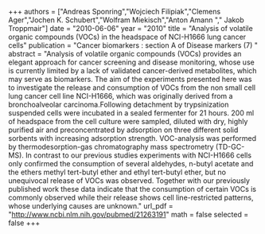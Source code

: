 
+++
authors = ["Andreas Sponring","Wojciech Filipiak","Clemens Ager","Jochen K. Schubert","Wolfram Miekisch","Anton Amann "," Jakob Troppmair"]
date = "2010-06-06"
year = "2010"
title = "Analysis of volatile organic compounds (VOCs) in the headspace of NCI-H1666 lung cancer cells"
publication = "Cancer biomarkers : section A of Disease markers (7) "
abstract = "Analysis of volatile organic compounds (VOCs) provides an elegant approach for cancer screening and disease monitoring, whose use is currently limited by a lack of validated cancer-derived metabolites, which may serve as biomarkers. The aim of the experiments presented here was to investigate the release and consumption of VOCs from the non small cell lung cancer cell line NCI-H1666, which was originally derived from a bronchoalveolar carcinoma.Following detachment by trypsinization suspended cells were incubated in a sealed fermenter for 21 hours. 200 ml of headspace from the cell culture were sampled, diluted with dry, highly purified air and preconcentrated by adsorption on three different solid sorbents with increasing adsorption strength. VOC-analysis was performed by thermodesorption-gas chromatography mass spectrometry (TD-GC-MS). In contrast to our previous studies experiments with NCI-H1666 cells only confirmed the consumption of several aldehydes, n-butyl acetate and the ethers methyl tert-butyl ether and ethyl tert-butyl ether, but no unequivocal release of VOCs was observed. Together with our previously published work these data indicate that the consumption of certain VOCs is commonly observed while their release shows cell line-restricted patterns, whose underlying causes are unknown."
url_pdf = "http://www.ncbi.nlm.nih.gov/pubmed/21263191"
math = false
selected = false
+++
